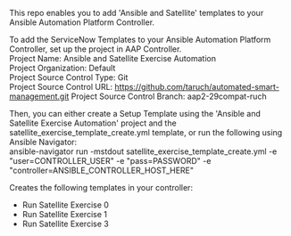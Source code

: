 This repo enables you to add 'Ansible and Satellite' templates to your Ansible Automation Platform Controller.

To add the ServiceNow Templates to your Ansible Automation Platform Controller, set up the project in AAP Controller.\
Project Name: Ansible and Satellite Exercise Automation\
Project Organization: Default\
Project Source Control Type: Git\
Project Source Control URL: https://github.com/taruch/automated-smart-management.git
Project Source Control Branch: aap2-29compat-ruch

Then, you can either create a Setup Template using the 'Ansible and Satellite Exercise Automation' project and the satellite_exercise_template_create.yml template, or run the following using Ansible Navigator:\
ansible-navigator run -mstdout satellite_exercise_template_create.yml -e "user=CONTROLLER_USER" -e "pass=PASSWORD" -e "controller=ANSIBLE_CONTROLLER_HOST_HERE"


Creates the following templates in your controller:
- Run Satellite Exercise 0 
- Run Satellite Exercise 1 
- Run Satellite Exercise 3

